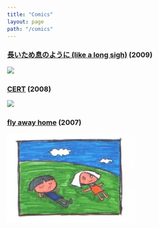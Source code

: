 ```yaml
---
title: "Comics"
layout: page
path: "/comics"
---
```


### [長いため息のように (like a long sigh)](http://imgur.com/a/nnIS9) (2009)
<a href="http://imgur.com/a/nnIS9">
	<img src="http://i.imgur.com/DkSOoky.jpg" width="300">
</a>

### [CERT](http://imgur.com/a/zgBZU) (2008)
<a href="http://imgur.com/a/zgBZU">
	<img src="http://i.imgur.com/VCNO7qp.jpg" width=300>
</a>

### [fly away home](http://imgur.com/a/NjEZA) (2007)
<a href="http://imgur.com/a/NjEZA">
	<img src="fah.png" width=300>
</a>
